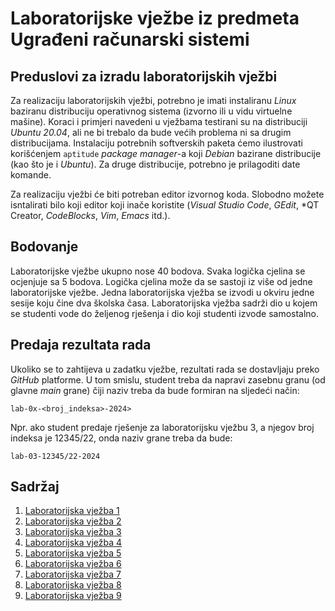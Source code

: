 # Laboratorijske vježbe iz predmeta Ugrađeni računarski sistemi

## Preduslovi za izradu laboratorijskih vježbi

Za realizaciju laboratorijskih vježbi, potrebno je imati instaliranu *Linux* baziranu
distribuciju operativnog sistema (izvorno ili u vidu virtuelne mašine). Koraci i primjeri navedeni
u vježbama testirani su na distribuciji *Ubuntu 20.04*, ali ne bi trebalo da bude većih
problema ni sa drugim distribucijama. Instalaciju potrebnih softverskih paketa ćemo
ilustrovati korišćenjem `aptitude` *package manager*-a koji *Debian* bazirane
distribucije (kao što je i *Ubuntu*). Za druge distribucije, potrebno je prilagoditi
date komande.

Za realizaciju vježbi će biti potreban editor izvornog koda. Slobodno možete isntalirati
bilo koji editor koji inače koristite (*Visual Studio Code*, *GEdit*, *QT Creator,
*CodeBlocks*, *Vim*, *Emacs* itd.).

## Bodovanje

Laboratorijske vježbe ukupno nose 40 bodova. Svaka logička cjelina se ocjenjuje sa 5
bodova. Logička cjelina može da se sastoji iz više od jedne laboratorijske vježbe.
Jedna laboratorijska vježba se izvodi u okviru jedne sesije koju čine dva školska časa.
Laboratorijska vježba sadrži dio u kojem se studenti vode do željenog rješenja i dio
koji studenti izvode samostalno.

## Predaja rezultata rada

Ukoliko se to zahtijeva u zadatku vježbe, rezultati rada se dostavljaju
preko *GitHub* platforme. U tom smislu, student treba da napravi zasebnu granu (od
glavne *main* grane) čiji naziv treba da bude formiran na sljedeći način:

`lab-0x-<broj_indeksa>-2024>`

Npr. ako student predaje rješenje za laboratorijsku vježbu 3, a njegov broj indeksa je
12345/22, onda naziv grane treba da bude:

`lab-03-12345/22-2024`

## Sadržaj

1. [Laboratorijska vježba 1](lab-01/lab-01.md)
2. [Laboratorijska vježba 2](lab-02/lab-02.md)
3. [Laboratorijska vježba 3](lab-03/lab-03.md)
4. [Laboratorijska vježba 4](lab-04/lab-04.md)
5. [Laboratorijska vježba 5](lab-05/lab-05.md)
6. [Laboratorijska vježba 6](lab-06/lab-06.md)
7. [Laboratorijska vježba 7]()
8. [Laboratorijska vježba 8]()
9. [Laboratorijska vježba 9]()
